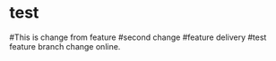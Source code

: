 # test
#This is change from feature
#second change
#feature delivery
#test feature branch
change online.

